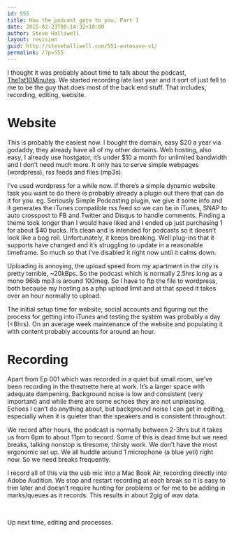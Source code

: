 ```yaml
---
id: 555
title: How the podcast gets to you, Part 1
date: 2015-02-23T09:14:32+10:00
author: Steve Halliwell
layout: revision
guid: http://stevehalliwell.com/551-autosave-v1/
permalink: /?p=555
---
```

I thought it was probably about time to talk about the podcast, <a href="http://the1st10minutes.com" target="_blank">The1st10Minutes</a>. We started recording late last year and it sort of just fell to me to be the guy that does most of the back end stuff. That includes, recording, editing, website.

# Website

This is probably the easiest now. I bought the domain, easy $20 a year via godaddy, they already have all of my other domains. Web hosting, also easy, I already use hostgator, it&#8217;s under $10 a month for unlimited bandwidth and I don&#8217;t need much more. It only has to serve simple webpages (wordpress), rss feeds and files (mp3s).

I&#8217;ve used wordpress for a while now. If there&#8217;s a simple dynamic website task you want to do there is probably already a plugin out there that can do it for you. eg. Seriously Simple Podcasting plugin, we give it some info and it generates the iTunes compatible rss feed so we can be in iTunes, SNAP to auto crosspost to FB and Twitter and Disqus to handle comments. Finding a theme took longer than I would have liked and I ended up just purchasing 1 for about $40 bucks. It&#8217;s clean and is intended for podcasts so it doesn&#8217;t look like a bog roll. Unfortunately, it keeps breaking. Well plug-ins that it supports have changed and it&#8217;s struggling to update in a reasonable timeframe. So much so that I&#8217;ve disabled it right now until it calms down.

Uploading is annoying, the upload speed from my apartment in the city is pretty terrible, ~20kBps. So the podcast which is normally 2.5hrs long as a mono 96kb mp3 is around 100meg. So I have to ftp the file to wordpress, both because my hosting as a php upload limit and at that speed it takes over an hour normally to upload.

The initial setup time for website, social accounts and figuring out the process for getting into iTunes and testing the system was probably a day (<8hrs). On an average week maintenance of the website and populating it with content probably accounts for around an hour.

# Recording

Apart from Ep 001 which was recorded in a quiet but small room, we&#8217;ve been recording in the theatrette here at work. It&#8217;s a larger space with adequate dampening. Background noise is low and consistent (very important) and while there are some echoes they are not unpleasing. Echoes I can&#8217;t do anything about, but background noise I can get in editing, especially when it is quieter than the speakers and is consistent throughout.

We record after hours, the podcast is normally between 2-3hrs but it takes us from 6pm to about 11pm to record. Some of this is dead time but we need breaks, talking nonstop is tiresome, thirsty work. We don&#8217;t have the most ergonomic set up. We all huddle around 1 microphone (a blue yeti) right now. So we need breaks frequently.

I record all of this via the usb mic into a Mac Book Air, recording directly into Adobe Audition. We stop and restart recording at each break so it is easy to trim later and doesn&#8217;t require hunting for problems or for me to be adding in marks/queues as it records. This results in about 2gig of wav data.

&nbsp;

Up next time, editing and processes.